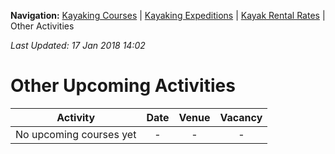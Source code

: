 **Navigation:** [Kayaking Courses](index) &#124; [Kayaking Expeditions](expedition) &#124; [Kayak Rental Rates](rental) &#124; Other Activities

_Last Updated: 17 Jan 2018 14:02_
# Other Upcoming Activities

Activity | Date | Venue | Vacancy
:---:|:---:|:---:|:---:
No upcoming courses yet|-|-|-

